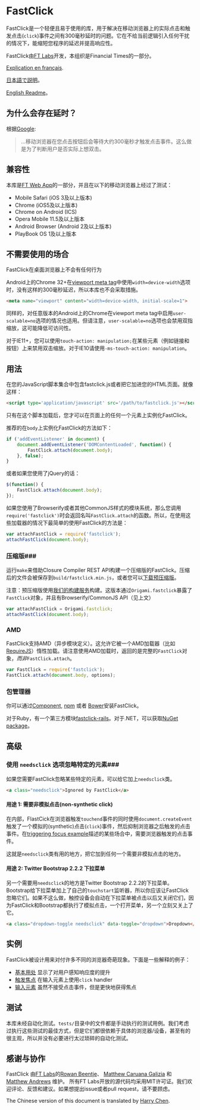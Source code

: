 # FastClick #

FastClick是一个轻便且易于使用的库，用于解决在移动浏览器上的实际点击和触发点击(`click`)事件之间有300毫秒延时的问题。它在不给当前逻辑引入任何干扰的情况下，能缩短您程序的延迟并提高响应性。

FastClick由[FT Labs](http://labs.ft.com/)开发，本组织是Financial Times的一部分。

[Explication en français](http://maxime.sh/2013/02/supprimer-le-lag-des-clics-sur-mobile-avec-fastclick/).

[日本語で説明](https://developer.mozilla.org/ja/docs/Mozilla/Firefox_OS/Apps/Tips_and_techniques#Make_events_immediate)。

[English Readme](https://github.com/ftlabs/fastclick/blob/master/README.md)。

## 为什么会存在延时？ ##

根据[Google](https://developers.google.com/mobile/articles/fast_buttons):

> ...移动浏览器在您点击按钮后会等待大约300毫秒才触发点击事件。这么做是为了判断用户是否实际上想双击。

## 兼容性 ##

本库是[FT Web App](http://app.ft.com/)的一部分，并且在以下的移动浏览器上经过了测试：

* Mobile Safari (iOS 3及以上版本)
* Chrome (iOS5及以上版本)
* Chrome on Android (ICS)
* Opera Mobile 11.5及以上版本
* Android Browser (Android 2及以上版本)
* PlayBook OS 1及以上版本

## 不需要使用的场合 ##

FastClick在桌面浏览器上不会有任何行为

Android上的Chrome 32+在[viewport meta tag](https://developer.mozilla.org/en-US/docs/Mobile/Viewport_meta_tag)中使用`width=device-width`选项时，没有这样的300毫秒延迟，所以本库也不会采取措施。

```html
<meta name="viewport" content="width=device-width, initial-scale=1">
```

同样的，对任意版本的Android上的Chrome在viewport meta tag中启用`user-scalable=no`选项的情况也适用。但请注意，`user-scalable=no`选项也会禁用双指缩放，这可能降低可访问性。

对于IE11+，您可以使用`touch-action: manipulation;`在某些元素（例如链接和按钮）上来禁用双击缩放。对于IE10请使用`-ms-touch-action: manipulation`。

## 用法 ##

在您的JavaScript脚本集合中包含fastclick.js或者把它加进您的HTML页面。就像这样：


```html
<script type='application/javascript' src='/path/to/fastclick.js'></script>
```

只有在这个脚本加载后，您才可以在页面上的任何一个元素上实例化FastClick。

推荐的在`body`上实例化FastClick的方法如下：

```js
if ('addEventListener' in document) {
	document.addEventListener('DOMContentLoaded', function() {
		FastClick.attach(document.body);
	}, false);
}
```

或者如果您使用了jQuery的话：

```js
$(function() {
	FastClick.attach(document.body);
});
```

如果您使用了Browserify或者其他CommonJS样式的模块系统，那么您调用`require('fastclick')`时会返回名叫`FastClick.attach`的函数。所以，在使用这些加载器的情况下最简单的使用FastClick的方法是：

```js
var attachFastClick = require('fastclick');
attachFastClick(document.body);
```

### 压缩版###

运行`make`来借助Closure Compiler REST API构建一个压缩版的FastClick。压缩后的文件会被保存到`build/fastclick.min.js`，或者您可以[下载预压缩版](http://build.origami.ft.com/bundles/js?modules=fastclick)。

注意：预压缩版使用[我们的构建服务](http://origami.ft.com/docs/developer-guide/build-service/)构建。这版本通过`Origami.fastclick`暴露了`FastClick`对象，并且有Browserify/CommonJS API（见上文）

```js
var attachFastClick = Origami.fastclick;
attachFastClick(document.body);
```

### AMD ###

FastClick支持AMD（异步模块定义）。这允许它被一个AMD加载器（比如[RequireJS](http://requirejs.org/)）惰性加载。请注意使用AMD加载时，返回的是完整的`FastClick`对象，_而非_`FastClick.attach`。

```js
var FastClick = require('fastclick');
FastClick.attach(document.body, options);
```

### 包管理器 ###

你可以通过[Component](https://github.com/component/component), [npm](https://npmjs.org/package/fastclick) 或者 [Bower](http://bower.io/)安装FastClick。

对于Ruby，有一个第三方模块[fastclick-rails](http://rubygems.org/gems/fastclick-rails)。对于.NET，可以获取[NuGet package](http://nuget.org/packages/FastClick)。

## 高级 ##

### 使用 `needsclick` 选项忽略特定的元素###

如果您需要FastClick忽略某些特定的元素，可以给它加上`needsclick`类。
```html
<a class="needsclick">Ignored by FastClick</a>
```

#### 用途 1: 需要非模拟点击(non-synthetic click) ####

在内部，FlastCick在浏览器触发`touchend`事件的同时使用`document.createEvent`触发了一个模拟的(synthetic)点击(`click`)事件，然后抑制浏览器之后触发的点击事件。在[triggering focus example](http://ftlabs.github.com/fastclick/examples/focus.html)描述的某些场合中，需要浏览器触发的点击事件。

这就是`needsclick`类有用的地方，把它加到任何一个需要非模拟点击的地方。


#### 用途 2: Twitter Bootstrap 2.2.2 下拉菜单 ####

另一个需要用`needsclick`的地方是Twitter Bootstrap 2.2.2的下拉菜单。Bootstrap给下拉菜单加上了自己的`touchstart`监听器，所以你应该让FastClick忽略它们。如果不这么做，触控设备会自动在下拉菜单被点击以后又关闭它们，因为FastClick和Bootstrap都执行了模拟点击，一个打开菜单，另一个立刻又关上了它。

```html
<a class="dropdown-toggle needsclick" data-toggle="dropdown">Dropdown</a>
```

## 实例 ##

FastClick被设计用来对付许多不同的浏览器奇葩现象。下面是一些解释的例子：

* [基本用处](http://ftlabs.github.com/fastclick/examples/layer.html) 显示了对用户感知响应度的提升
* [触发焦点](http://ftlabs.github.com/fastclick/examples/focus.html) 在输入元素上使用`click` handler
* [输入元素](http://ftlabs.github.com/fastclick/examples/input.html) 虽然不接受点击事件，但是更快地获得焦点

## 测试 ##

本库未经自动化测试。`tests/`目录中的文件都是手动执行的测试用例。我们考虑过执行这些测试的最佳方式，但是它们都很依赖于具体的浏览器/设备，甚至有的很主观，所以并没有必要进行太过琐碎的自动化测试。

## 感谢与协作 ##

FastClick 由[FT Labs](http://labs.ft.com)的[Rowan Beentje](http://twitter.com/rowanbeentje)、 [Matthew Caruana Galizia](http://twitter.com/mcaruanagalizia) 和 [Matthew Andrews](http://twitter.com/andrewsmatt) 维护。 所有FT Labs开放的源代码均采用MIT许可证。我们欢迎评论、反馈和建议。如果想提出issue或者pull request，请不要顾虑。

The Chinese version of this document is translated by [Harry Chen](https://www.github.com/Harry-Chen).
